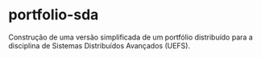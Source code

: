 # portfolio-sda
Construção de uma versão simplificada de um portfólio distribuído para a disciplina de Sistemas Distribuídos Avançados (UEFS).
